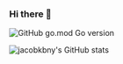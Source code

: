 ### Hi there 👋

<img alt="GitHub go.mod Go version" src="https://img.shields.io/github/go-mod/go-version/jacobkbny/MSP">

![jacobkbny's GitHub stats](https://github-readme-stats.vercel.app/api?username=jacobkbny&show_icons=true&theme=radical)
<!--
**jacobkbny/jacobkbny** is a ✨ _special_ ✨ repository because its `README.md` (this file) appears on your GitHub profile.

Here are some ideas to get you started:

- 🔭 I’m currently working on ...
- 🌱 I’m currently learning ...
- 👯 I’m looking to collaborate on ...
- 🤔 I’m looking for help with ...
- 💬 Ask me about ...
- 📫 How to reach me: ...
- 😄 Pronouns: ...
- ⚡ Fun fact: ...
-->

